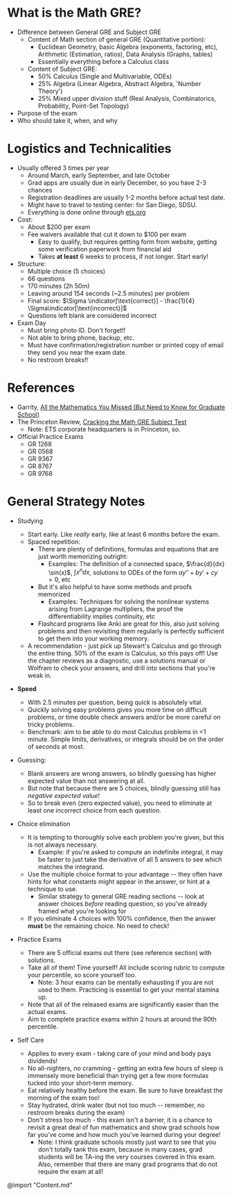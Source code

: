 # What is the Math GRE?
- Difference between General GRE and Subject GRE
	- Content of Math section of general GRE (Quantitative portion):
		- Euclidean Geometry, basic Algebra (exponents, factoring, etc), Arithmetic (Estimation, ratios), Data Analysis (Graphs, tables)
		- Essentially everything before a Calculus class
	- Content of Subject GRE:
		- 50% Calculus (Single and Multivariable, ODEs)
		- 25% Algebra (Linear Algebra, Abstract Algebra, 'Number Theory')
		- 25% Mixed upper division stuff (Real Analysis, Combinatorics, Probability, Point-Set Topology)
- Purpose of the exam
- Who should take it, when, and why

# Logistics and Technicalities
- Usually offered 3 times per year
	- Around March, early September, and late October
	- Grad apps are usually due in early December, so you have 2-3 chances
	- Registration deadlines are usually 1-2 months before actual test date.
	- Might have to travel to testing center: for San Diego, SDSU.
	- Everything is done online through [ets.org](ets.org)
- Cost:
	- About $200 per exam
	- Fee waivers available that cut it down to $100 per exam
		- Easy to qualify, but requires getting form from website, getting some verification paperwork from financial aid
		- Takes **at least** 6 weeks to process, if not longer. Start early!
- Structure:
	- Multiple choice (5 choices)
	- 66 questions
	- 170 minutes (2h 50m)
	- Leaving around 154 seconds (~2.5 minutes) per problem
	- Final score: $\Sigma \indicator[\text{correct}] - \frac{1}{4} \Sigma\indicator[\text{incorrect}]$
	- Questions left blank are considered incorrect
- Exam Day
	- Must bring photo ID. Don't forget!!
	- Not able to bring phone, backup, etc.
	- Must have confirmation/registration number or printed copy of email they send you near the exam date.
	- No restroom breaks!!

# References
- Garrity, [All the Mathematics You Missed (But Need to Know for Graduate School)](https://www.amazon.com/All-Mathematics-You-Missed-Graduate/dp/0521797071)
- The Princeton Review, [Cracking the Math GRE Subject Test](https://www.amazon.com/Cracking-GRE-Mathematics-Subject-Test/dp/0375429727)
	- Note: ETS corporate headquarters is in Princeton, so.
- Official Practice Exams
	- GR 1268
	- GR 0568
	- GR 9367
	- GR 8767
	- GR 9768

# General Strategy Notes
- Studying
	- Start early. Like *really* early, like at least 6 months before the exam.
	- Spaced repetition:
		- There are plenty of definitions, formulas and equations that are just worth memorizing outright:
			- Examples: The definition of a connected space, $\frac{d}{dx} \sin(x)$, $\int x^n dx$, solutions to ODEs of the form $ay'' + by' + cy = 0$, etc
		- But it's also helpful to have some methods and proofs memorized
			- Examples: Techniques for solving the nonlinear systems arising from Lagrange multipliers, the proof the differentiability implies continuity, etc
		- Flashcard programs like Anki are great for this, also just solving problems and then revisiting them regularly is perfectly sufficient to get them into your working memory.
	- A recommendation - just pick up Stewart's Calculus and go through the entire thing. 50% of the exam is Calculus, so this pays off! Use the chapter reviews as a diagnostic, use a solutions manual or Wolfram to check your answers, and drill into sections that you're weak in.

- **Speed**
	- With 2.5 minutes per question, being quick is absolutely vital.
	- Quickly solving easy problems gives you more time on difficult problems, or time double check answers and/or be more careful on tricky problems.
	- Benchmark: aim to be able to do most Calculus problems in <1 minute. Simple limits, derivatives, or integrals should be on the order of seconds at most.
- Guessing:
	- Blank answers are wrong answers, so blindly guessing has higher expected value than not answering at all.
	- But note that because there are 5 choices, blindly guessing still has *negative expected value*!
	- So to break even (zero expected value), you need to eliminate at least one incorrect choice from each question.
- Choice elimination
	- It is tempting to thoroughly solve each problem you're given, but this is not always necessary.
		- Example: if you're asked to compute an indefinite integral, it may be faster to just take the derivative of all 5 answers to see which matches the integrand.
	- Use the multiple choice format to your advantage -- they often have hints for what constants might appear in the answer, or hint at a technique to use.
		- Similar strategy to general GRE reading sections -- look at answer choices *before* reading question, so you've already framed what you're looking for
	- If you eliminate 4 choices with 100% confidence, then the answer **must** be the remaining choice. No need to check!

- Practice Exams
	- There are 5 official exams out there (see reference section) with solutions.
	- Take all of them! Time yourself! All include scoring rubric to compute your percentile, so score yourself too.
		- Note: 3 hour exams can be mentally exhausting if you are not used to them. Practicing is essential to get your mental stamina up.
	- Note that all of the released exams are significantly easier than the actual exams.
	- Aim to complete practice exams within 2 hours at around the 90th percentile.

- Self Care
	- Applies to every exam - taking care of your mind and body pays dividends!
	- No all-nighters, no cramming - getting an extra few hours of sleep is immensely more beneficial than trying get a few more formulas tucked into your short-term memory.
	- Eat relatively healthy before the exam. Be sure to have breakfast the morning of the exam too!
	- Stay hydrated, drink water (but not too much -- remember, no restroom breaks during the exam)
	- Don't stress too much - this exam isn't a barrier, it is a chance to revisit a great deal of fun mathematics and show grad schools how far you've come and how much you've learned during your degree!
		- Note: I think graduate schools mostly just want to see that you don't totally tank this exam, because in many cases, grad students will be TA-ing the very courses covered in this exam. Also, remember that there are many grad programs that do not require the exam at all!

@import "Content.md"
